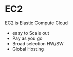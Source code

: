 # EC2

EC2 is Elastic Compute Cloud

- easy to Scale out
- Pay as you go
- Broad selection HW/SW
- Global Hosting
